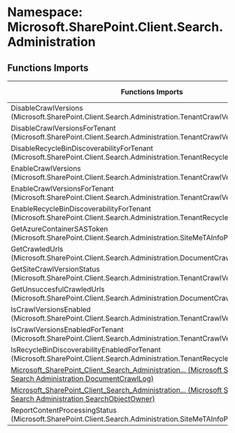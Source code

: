 # Namespace: Microsoft.SharePoint.Client.Search.Administration

## Functions Imports

Functions Imports | SPO | SP 2019 | SP 2016 | SP 2013
----------|:---:|:-------:|:-------:|:-------:
DisableCrawlVersions (Microsoft.SharePoint.Client.Search.Administration.TenantCrawlVersionsInfoProvider) | ✅ | ❌ | ❌ | ❌
DisableCrawlVersionsForTenant (Microsoft.SharePoint.Client.Search.Administration.TenantCrawlVersionsInfoProvider) | ✅ | ❌ | ❌ | ❌
DisableRecycleBinDiscoverabilityForTenant (Microsoft.SharePoint.Client.Search.Administration.TenantRecycleBinInfoProvider) | ✅ | ❌ | ❌ | ❌
EnableCrawlVersions (Microsoft.SharePoint.Client.Search.Administration.TenantCrawlVersionsInfoProvider) | ✅ | ❌ | ❌ | ❌
EnableCrawlVersionsForTenant (Microsoft.SharePoint.Client.Search.Administration.TenantCrawlVersionsInfoProvider) | ✅ | ❌ | ❌ | ❌
EnableRecycleBinDiscoverabilityForTenant (Microsoft.SharePoint.Client.Search.Administration.TenantRecycleBinInfoProvider) | ✅ | ❌ | ❌ | ❌
GetAzureContainerSASToken (Microsoft.SharePoint.Client.Search.Administration.SiteMeTAInfoProvider) | ✅ | ❌ | ❌ | ❌
GetCrawledUrls (Microsoft.SharePoint.Client.Search.Administration.DocumentCrawlLog) | ✅ | ✅ | ✅ | ✅
GetSiteCrawlVersionStatus (Microsoft.SharePoint.Client.Search.Administration.TenantCrawlVersionsInfoProvider) | ✅ | ❌ | ❌ | ❌
GetUnsuccesfulCrawledUrls (Microsoft.SharePoint.Client.Search.Administration.DocumentCrawlLog) | ✅ | ❌ | ❌ | ❌
IsCrawlVersionsEnabled (Microsoft.SharePoint.Client.Search.Administration.TenantCrawlVersionsInfoProvider) | ✅ | ❌ | ❌ | ❌
IsCrawlVersionsEnabledForTenant (Microsoft.SharePoint.Client.Search.Administration.TenantCrawlVersionsInfoProvider) | ✅ | ❌ | ❌ | ❌
IsRecycleBinDiscoverabilityEnabledForTenant (Microsoft.SharePoint.Client.Search.Administration.TenantRecycleBinInfoProvider) | ✅ | ❌ | ❌ | ❌
[<span title="Microsoft_SharePoint_Client_Search_Administration_DocumentCrawlLog">Microsoft_SharePoint_Client_Search_Administration...</span> (Microsoft SharePoint Client Search Administration DocumentCrawlLog)](./Functions/Microsoft_SharePoint_Client_Search_Administration_DocumentCrawlLog.md) | ❌ | ❌ | ❌ | ✅
[<span title="Microsoft_SharePoint_Client_Search_Administration_SearchObjectOwner">Microsoft_SharePoint_Client_Search_Administration...</span> (Microsoft SharePoint Client Search Administration SearchObjectOwner)](./Functions/Microsoft_SharePoint_Client_Search_Administration_SearchObjectOwner.md) | ❌ | ❌ | ❌ | ✅
ReportContentProcessingStatus (Microsoft.SharePoint.Client.Search.Administration.SiteMeTAInfoProvider) | ✅ | ❌ | ❌ | ❌
